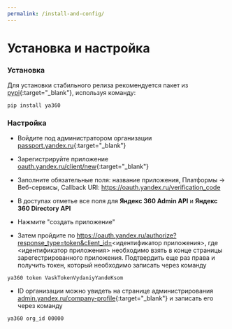 ```yaml
---
permalink: /install-and-config/
---
```

# Установка и настройка

### Установка

Для установки стабильного релиза рекомендуется пакет из [pypi](https://pypi.org/project/ya360/){:target="_blank"}, используя команду:
```
pip install ya360
```

### Настройка

- Войдите под администратором организации [passport.yandex.ru](https://passport.yandex.ru/){:target="_blank"}

- Зарегистрируйте приложение [oauth.yandex.ru/client/new](https://oauth.yandex.ru/client/new){:target="_blank"}

- Заполните обязательные поля: название приложения, Платформы -> Веб-сервисы, Callback URI: https://oauth.yandex.ru/verification_code

- В доступах отметье все поля для **Яндекс 360 Admin API** и **Яндекс 360 Directory API**

- Нажмите "создать приложение"

- Затем пройдите по https://oauth.yandex.ru/authorize?response_type=token&client_id=<идентификатор приложения>, где <идентификатор приложения> необходимо взять в конце страницы зарегестрированного приложения. Подтвердить еще раз права и получить токен, который необходимо записать через команду
```
ya360 token VaskTokenVydaniyYandeKsom
```

- ID организации можно увидеть на странице администрирования [admin.yandex.ru/company-profile](https://admin.yandex.ru/company-profile){:target="_blank"} и записать его через команду
```
ya360 org_id 00000
```
